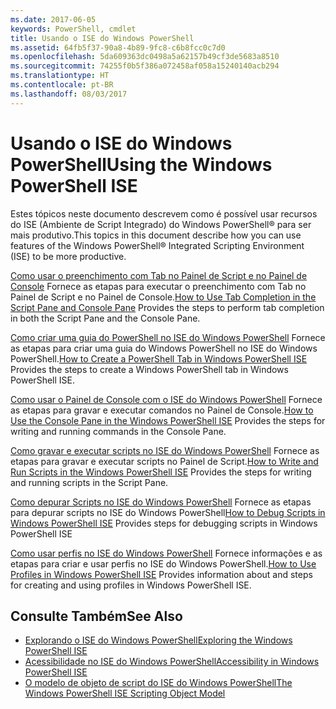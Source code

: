 ```yaml
---
ms.date: 2017-06-05
keywords: PowerShell, cmdlet
title: Usando o ISE do Windows PowerShell
ms.assetid: 64fb5f37-90a8-4b89-9fc8-c6b8fcc0c7d0
ms.openlocfilehash: 5da609363dc0498a5a62157b49cf3de5683a8510
ms.sourcegitcommit: 74255f0b5f386a072458af058a15240140acb294
ms.translationtype: HT
ms.contentlocale: pt-BR
ms.lasthandoff: 08/03/2017
---
```

# <a name="using-the-windows-powershell-ise"></a><span data-ttu-id="6d62c-103">Usando o ISE do Windows PowerShell</span><span class="sxs-lookup"><span data-stu-id="6d62c-103">Using the Windows PowerShell ISE</span></span>
<span data-ttu-id="6d62c-104">Estes tópicos neste documento descrevem como é possível usar recursos do ISE (Ambiente de Script Integrado) do Windows PowerShell® para ser mais produtivo.</span><span class="sxs-lookup"><span data-stu-id="6d62c-104">This topics in this document describe how you can use features of the Windows PowerShell® Integrated Scripting Environment (ISE) to be more productive.</span></span>

<span data-ttu-id="6d62c-105">[Como usar o preenchimento com Tab no Painel de Script e no Painel de Console](How-to-Use-Tab-Completion-in-the-Script-Pane-and-Console-Pane.md) Fornece as etapas para executar o preenchimento com Tab no Painel de Script e no Painel de Console.</span><span class="sxs-lookup"><span data-stu-id="6d62c-105">[How to Use Tab Completion in the Script Pane and Console Pane](How-to-Use-Tab-Completion-in-the-Script-Pane-and-Console-Pane.md) Provides the steps to perform tab completion in both the Script Pane and the Console Pane.</span></span>

<span data-ttu-id="6d62c-106">[Como criar uma guia do PowerShell no ISE do Windows PowerShell](How-to-Create-a-PowerShell-Tab-in-Windows-PowerShell-ISE.md) Fornece as etapas para criar uma guia do Windows PowerShell no ISE do Windows PowerShell.</span><span class="sxs-lookup"><span data-stu-id="6d62c-106">[How to Create a PowerShell Tab in Windows PowerShell ISE](How-to-Create-a-PowerShell-Tab-in-Windows-PowerShell-ISE.md) Provides the steps to create a Windows PowerShell tab in Windows PowerShell ISE.</span></span>

<span data-ttu-id="6d62c-107">[Como usar o Painel de Console com o ISE do Windows PowerShell](How-to-Use-the-Console-Pane-in-the-Windows-PowerShell-ISE.md) Fornece as etapas para gravar e executar comandos no Painel de Console.</span><span class="sxs-lookup"><span data-stu-id="6d62c-107">[How to Use the Console Pane in the Windows PowerShell ISE](How-to-Use-the-Console-Pane-in-the-Windows-PowerShell-ISE.md) Provides the steps for writing and running commands in the Console Pane.</span></span>

<span data-ttu-id="6d62c-108">[Como gravar e executar scripts no ISE do Windows PowerShell](How-to-Write-and-Run-Scripts-in-the-Windows-PowerShell-ISE.md) Fornece as etapas para gravar e executar scripts no Painel de Script.</span><span class="sxs-lookup"><span data-stu-id="6d62c-108">[How to Write and Run Scripts in the Windows PowerShell ISE](How-to-Write-and-Run-Scripts-in-the-Windows-PowerShell-ISE.md) Provides the steps for writing and running scripts in the Script Pane.</span></span>

<span data-ttu-id="6d62c-109">[Como depurar Scripts no ISE do Windows PowerShell](How-to-Debug-Scripts-in-Windows-PowerShell-ISE.md) Fornece as etapas para depurar scripts no ISE do Windows PowerShell</span><span class="sxs-lookup"><span data-stu-id="6d62c-109">[How to Debug Scripts in Windows PowerShell ISE](How-to-Debug-Scripts-in-Windows-PowerShell-ISE.md) Provides steps for debugging scripts in Windows PowerShell ISE</span></span>

<span data-ttu-id="6d62c-110">[Como usar perfis no ISE do Windows PowerShell](How-to-Use-Profiles-in-Windows-PowerShell-ISE.md) Fornece informações e as etapas para criar e usar perfis no ISE do Windows PowerShell.</span><span class="sxs-lookup"><span data-stu-id="6d62c-110">[How to Use Profiles in Windows PowerShell ISE](How-to-Use-Profiles-in-Windows-PowerShell-ISE.md) Provides information about and steps for creating and using profiles in Windows PowerShell ISE.</span></span>

## <a name="see-also"></a><span data-ttu-id="6d62c-111">Consulte Também</span><span class="sxs-lookup"><span data-stu-id="6d62c-111">See Also</span></span>
- [<span data-ttu-id="6d62c-112">Explorando o ISE do Windows PowerShell</span><span class="sxs-lookup"><span data-stu-id="6d62c-112">Exploring the Windows PowerShell ISE</span></span>](../../getting-started/fundamental/Exploring-the-Windows-PowerShell-ISE.md)
- [<span data-ttu-id="6d62c-113">Acessibilidade no ISE do Windows PowerShell</span><span class="sxs-lookup"><span data-stu-id="6d62c-113">Accessibility in Windows PowerShell ISE</span></span>](../../setup/Accessibility-in-Windows-PowerShell-ISE.md)
- [<span data-ttu-id="6d62c-114">O modelo de objeto de script do ISE do Windows PowerShell</span><span class="sxs-lookup"><span data-stu-id="6d62c-114">The Windows PowerShell ISE Scripting Object Model</span></span>](https://technet.microsoft.com/en-us/library/69b047d0-da79-413e-b948-8e45d05d1f85)

